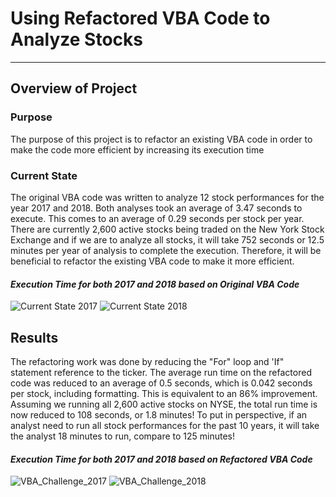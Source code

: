 # Using Refactored VBA Code to Analyze Stocks
---
## **Overview of Project**
### Purpose
The purpose of this project is to refactor an existing VBA code in order to make the code more efficient by increasing its execution time
### Current State
The original VBA code was written to analyze 12 stock performances for the year 2017 and 2018. Both analyses took an average of 3.47 seconds to execute. This comes to an average of 0.29 seconds per stock per year. There are currently 2,600 active stocks being traded on the New York Stock Exchange and if we are to analyze all stocks, it will take 752 seconds or 12.5 minutes per year of analysis to complete the execution. Therefore, it will be beneficial to refactor the existing VBA code to make it more efficient.
#### *Execution Time for both 2017 and 2018 based on Original VBA Code*
![Current State 2017](https://user-images.githubusercontent.com/70525492/93521891-49155700-f8f6-11ea-9bb9-53f53d97f367.png)
![Current State 2018](https://user-images.githubusercontent.com/70525492/93521896-4a468400-f8f6-11ea-8f2c-a42771067b8d.png)
## **Results**
The refactoring work was done by reducing the "For" loop and 'If" statement reference to the ticker. 
The average run time on the refactored code was reduced to an average of 0.5 seconds, which is 0.042 seconds per stock, including formatting. This is equivalent to an 86% improvement. Assuming we running all 2,600 active stocks on NYSE, the total run time is now reduced to 108 seconds, or 1.8 minutes! To put in perspective, if an analyst need to run all stock performances for the past 10 years, it will take the analyst 18 minutes to run, compare to 125 minutes!
#### *Execution Time for both 2017 and 2018 based on Refactored VBA Code*
![VBA_Challenge_2017](https://user-images.githubusercontent.com/70525492/93521064-13bc3980-f8f5-11ea-8935-935d0bae2060.png)
![VBA_Challenge_2018](https://user-images.githubusercontent.com/70525492/93521066-16b72a00-f8f5-11ea-9926-525c1192a081.png)
